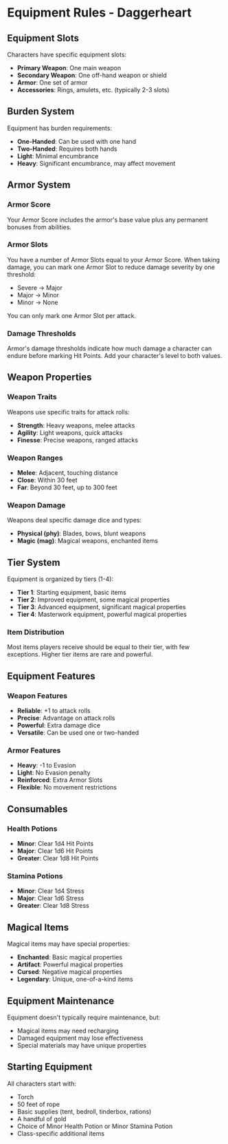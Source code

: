 # Equipment Rules - Daggerheart

## Equipment Slots
Characters have specific equipment slots:
- **Primary Weapon**: One main weapon
- **Secondary Weapon**: One off-hand weapon or shield
- **Armor**: One set of armor
- **Accessories**: Rings, amulets, etc. (typically 2-3 slots)

## Burden System
Equipment has burden requirements:
- **One-Handed**: Can be used with one hand
- **Two-Handed**: Requires both hands
- **Light**: Minimal encumbrance
- **Heavy**: Significant encumbrance, may affect movement

## Armor System
### Armor Score
Your Armor Score includes the armor's base value plus any permanent bonuses from abilities.

### Armor Slots
You have a number of Armor Slots equal to your Armor Score. When taking damage, you can mark one Armor Slot to reduce damage severity by one threshold:
- Severe → Major
- Major → Minor  
- Minor → None

You can only mark one Armor Slot per attack.

### Damage Thresholds
Armor's damage thresholds indicate how much damage a character can endure before marking Hit Points. Add your character's level to both values.

## Weapon Properties
### Weapon Traits
Weapons use specific traits for attack rolls:
- **Strength**: Heavy weapons, melee attacks
- **Agility**: Light weapons, quick attacks
- **Finesse**: Precise weapons, ranged attacks

### Weapon Ranges
- **Melee**: Adjacent, touching distance
- **Close**: Within 30 feet
- **Far**: Beyond 30 feet, up to 300 feet

### Weapon Damage
Weapons deal specific damage dice and types:
- **Physical (phy)**: Blades, bows, blunt weapons
- **Magic (mag)**: Magical weapons, enchanted items

## Tier System
Equipment is organized by tiers (1-4):
- **Tier 1**: Starting equipment, basic items
- **Tier 2**: Improved equipment, some magical properties
- **Tier 3**: Advanced equipment, significant magical properties
- **Tier 4**: Masterwork equipment, powerful magical properties

### Item Distribution
Most items players receive should be equal to their tier, with few exceptions. Higher tier items are rare and powerful.

## Equipment Features
### Weapon Features
- **Reliable**: +1 to attack rolls
- **Precise**: Advantage on attack rolls
- **Powerful**: Extra damage dice
- **Versatile**: Can be used one or two-handed

### Armor Features
- **Heavy**: -1 to Evasion
- **Light**: No Evasion penalty
- **Reinforced**: Extra Armor Slots
- **Flexible**: No movement restrictions

## Consumables
### Health Potions
- **Minor**: Clear 1d4 Hit Points
- **Major**: Clear 1d6 Hit Points
- **Greater**: Clear 1d8 Hit Points

### Stamina Potions
- **Minor**: Clear 1d4 Stress
- **Major**: Clear 1d6 Stress
- **Greater**: Clear 1d8 Stress

## Magical Items
Magical items may have special properties:
- **Enchanted**: Basic magical properties
- **Artifact**: Powerful magical properties
- **Cursed**: Negative magical properties
- **Legendary**: Unique, one-of-a-kind items

## Equipment Maintenance
Equipment doesn't typically require maintenance, but:
- Magical items may need recharging
- Damaged equipment may lose effectiveness
- Special materials may have unique properties

## Starting Equipment
All characters start with:
- Torch
- 50 feet of rope
- Basic supplies (tent, bedroll, tinderbox, rations)
- A handful of gold
- Choice of Minor Health Potion or Minor Stamina Potion
- Class-specific additional items

